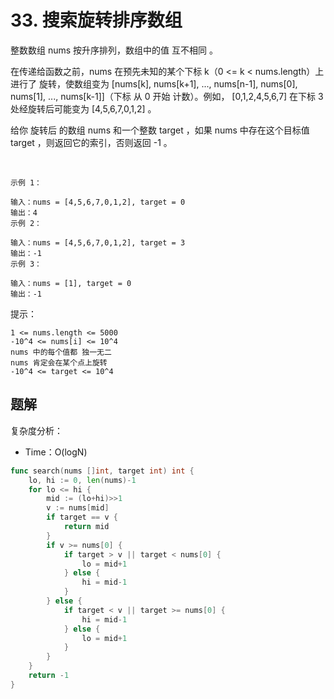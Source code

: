 # 33. 搜索旋转排序数组

整数数组 nums 按升序排列，数组中的值 互不相同 。

在传递给函数之前，nums 在预先未知的某个下标 k（0 <= k < nums.length）上进行了 旋转，使数组变为 [nums[k], nums[k+1], ..., nums[n-1], nums[0], nums[1], ..., nums[k-1]]（下标 从 0 开始 计数）。例如， [0,1,2,4,5,6,7] 在下标 3 处经旋转后可能变为 [4,5,6,7,0,1,2] 。

给你 旋转后 的数组 nums 和一个整数 target ，如果 nums 中存在这个目标值 target ，则返回它的索引，否则返回 -1 。

 
```
示例 1：

输入：nums = [4,5,6,7,0,1,2], target = 0
输出：4
示例 2：

输入：nums = [4,5,6,7,0,1,2], target = 3
输出：-1
示例 3：

输入：nums = [1], target = 0
输出：-1
```

提示：
```
1 <= nums.length <= 5000
-10^4 <= nums[i] <= 10^4
nums 中的每个值都 独一无二
nums 肯定会在某个点上旋转
-10^4 <= target <= 10^4
```

## 题解
复杂度分析：
- Time：O(logN)

```go
func search(nums []int, target int) int {
    lo, hi := 0, len(nums)-1
    for lo <= hi {
        mid := (lo+hi)>>1
        v := nums[mid]
        if target == v {
            return mid
        }
        if v >= nums[0] {
            if target > v || target < nums[0] {
                lo = mid+1
            } else {
                hi = mid-1
            }
        } else {
            if target < v || target >= nums[0] {
                hi = mid-1
            } else {
                lo = mid+1
            }
        }
    }
    return -1
}
```
